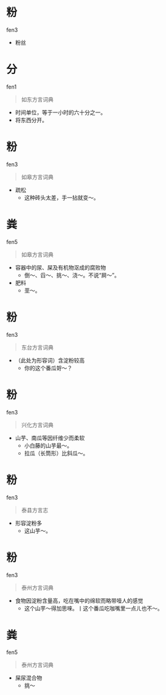 # 粉
fen3
- 粉丝

# 分
fen1
> 如东方言词典
- 时间单位，等于一小时的六十分之一。
- 将东西分开。

# 粉
fen3
> 如皋方言词典
- 疏松
  - 这种砖头太差，手一拈就变～。

# 粪
fen5
> 如皋方言词典
- 容器中的尿、屎及有机物沤成的腐败物
  - 倒～、舀～、挑～、浇～。不说“屙～”。
- 肥料
  - 垩～。

# 粉
fen3
> 东台方言词典
- （此处为形容词）含淀粉较高
  - 你的这个番瓜哿～？

# 粉
fen3
> 兴化方言词典
- 山芋、南瓜等因纤维少而柔软
  - 小白藤的山芋最～。
  - 拉瓜（长筒形）比斜瓜～。

# 粉
fen3
> 泰县方言志
- 形容淀粉多
  - 这山芋～。


# 粉
fen3
> 泰州方言词典
- 食物因淀粉含量高，吃在嘴中的绵软而略带噎人的感觉
  - 这个山芋～得加思唻。丨这个番瓜吃咖嘴里一点ㄦ也不～。


# 粪
fen5
> 泰州方言词典
- 屎尿混合物
  - 挑～
